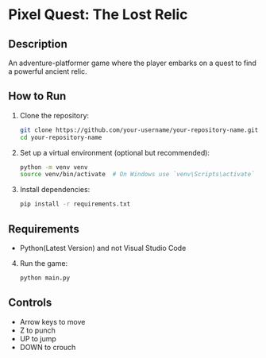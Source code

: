 # Pixel Quest: The Lost Relic

## Description
An adventure-platformer game where the player embarks on a quest to find a powerful ancient relic.

## How to Run
1. Clone the repository:
    ```bash
    git clone https://github.com/your-username/your-repository-name.git
    cd your-repository-name
    ```
2. Set up a virtual environment (optional but recommended):
    ```bash
    python -m venv venv
    source venv/bin/activate  # On Windows use `venv\Scripts\activate`
    ```
3. Install dependencies:
    ```bash
    pip install -r requirements.txt
    ```
## Requirements
- Python(Latest Version) and not Visual Studio Code

4. Run the game:
    ```bash
    python main.py
    ```

## Controls
- Arrow keys to move
- Z to punch
- UP to jump
- DOWN to crouch
